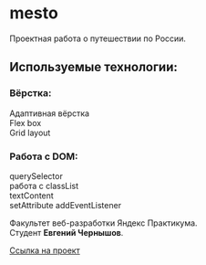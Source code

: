 # mesto
Проектная работа о путешествии по России.  
## Используемые технологии: 
### Вёрстка:
Адаптивная вёрстка  
Flex box  
Grid layout  
### Работа с DOM:
querySelector  
работа с classList  
textContent  
setAttribute
addEventListener

Факультет веб-разработки Яндекс Практикума.  
Студент **Евгений Чернышов**.  

[Ссылка на проект](https://eugesher.github.io/mesto/)  